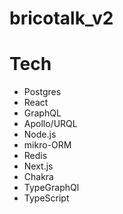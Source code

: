# bricotalk_v2

# Tech

<ul>
<li>Postgres</li>
<li>React</li>
<li>GraphQL</li>
<li>Apollo/URQL</li>
<li>Node.js</li>
<li>mikro-ORM</li>
<li>Redis</li>
<li>Next.js</li>
<li>Chakra</li>
<li>TypeGraphQl</li>
<li>TypeScript</li>
</ul>
